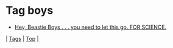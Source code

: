 <!--
title: Tag boys
date: 2020-06-28T15:26:59.083Z
tags:
-->
# Tag boys

 * [Hey, Beastie Boys . . . you need to let this go. FOR SCIENCE.](68149915460.md)

| [Tags](tags.md) | [Top](index.md) |
